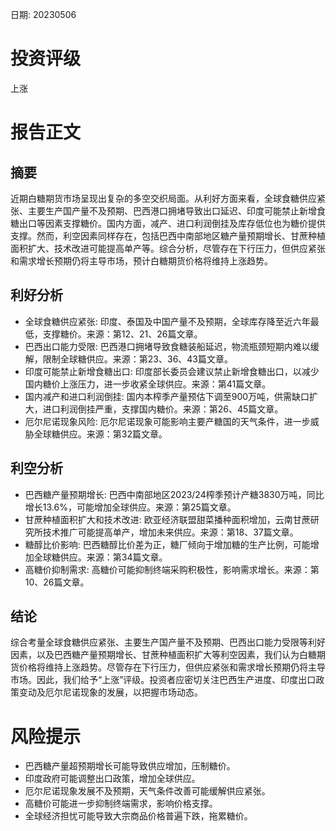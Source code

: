 
日期: 20230506

# 投资评级

上涨

# 报告正文

## 摘要

近期白糖期货市场呈现出复杂的多空交织局面。从利好方面来看，全球食糖供应紧张、主要生产国产量不及预期、巴西港口拥堵导致出口延迟、印度可能禁止新增食糖出口等因素支撑糖价。国内方面，减产、进口利润倒挂及库存低位也为糖价提供支撑。然而，利空因素同样存在，包括巴西中南部地区糖产量预期增长、甘蔗种植面积扩大、技术改进可能提高单产等。综合分析，尽管存在下行压力，但供应紧张和需求增长预期仍将主导市场，预计白糖期货价格将维持上涨趋势。

## 利好分析

* 全球食糖供应紧张: 印度、泰国及中国产量不及预期，全球库存降至近六年最低，支撑糖价。来源：第12、21、26篇文章。
* 巴西出口能力受限: 巴西港口拥堵导致食糖装船延迟，物流瓶颈短期内难以缓解，限制全球糖供应。来源：第23、36、43篇文章。
* 印度可能禁止新增食糖出口: 印度部长委员会建议禁止新增食糖出口，以减少国内糖价上涨压力，进一步收紧全球供应。来源：第41篇文章。
* 国内减产和进口利润倒挂: 国内本榨季产量预估下调至900万吨，供需缺口扩大，进口利润倒挂严重，支撑国内糖价。来源：第26、45篇文章。
* 厄尔尼诺现象风险: 厄尔尼诺现象可能影响主要产糖国的天气条件，进一步威胁全球糖供应。来源：第32篇文章。

## 利空分析

* 巴西糖产量预期增长: 巴西中南部地区2023/24榨季预计产糖3830万吨，同比增长13.6%，可能增加全球供应。来源：第25篇文章。
* 甘蔗种植面积扩大和技术改进: 欧亚经济联盟甜菜播种面积增加，云南甘蔗研究所技术推广可能提高单产，增加未来供应。来源：第18、37篇文章。
* 糖醇比价影响: 巴西糖醇比价差为正，糖厂倾向于增加糖的生产比例，可能增加全球糖供应。来源：第34篇文章。
* 高糖价抑制需求: 高糖价可能抑制终端采购积极性，影响需求增长。来源：第10、26篇文章。

## 结论

综合考量全球食糖供应紧张、主要生产国产量不及预期、巴西出口能力受限等利好因素，以及巴西糖产量预期增长、甘蔗种植面积扩大等利空因素，我们认为白糖期货价格将维持上涨趋势。尽管存在下行压力，但供应紧张和需求增长预期仍将主导市场。因此，我们给予“上涨”评级。投资者应密切关注巴西生产进度、印度出口政策变动及厄尔尼诺现象的发展，以把握市场动态。

# 风险提示

* 巴西糖产量超预期增长可能导致供应增加，压制糖价。
* 印度政府可能调整出口政策，增加全球供应。
* 厄尔尼诺现象发展不及预期，天气条件改善可能缓解供应紧张。
* 高糖价可能进一步抑制终端需求，影响价格支撑。
* 全球经济担忧可能导致大宗商品价格普遍下跌，拖累糖价。
